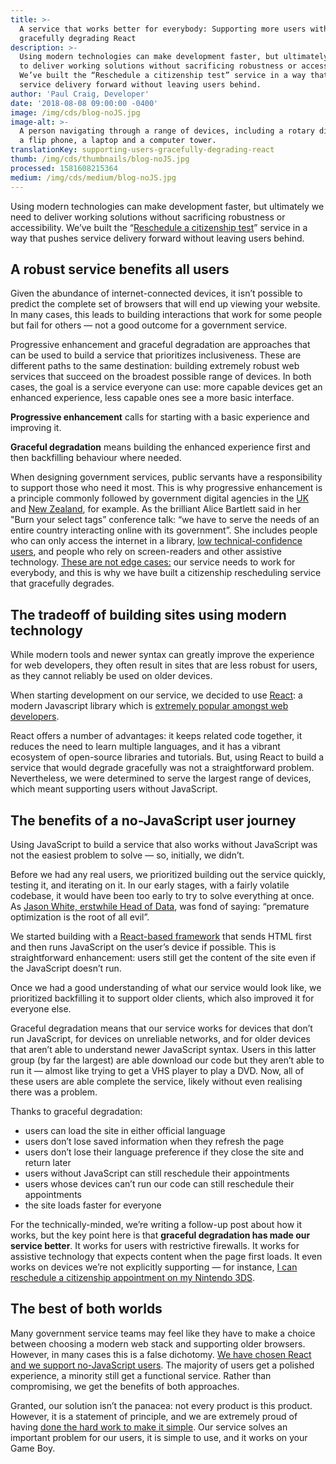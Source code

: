 ```yaml
---
title: >-
  A service that works better for everybody: Supporting more users with
  gracefully degrading React
description: >-
  Using modern technologies can make development faster, but ultimately we need
  to deliver working solutions without sacrificing robustness or accessibility.
  We’ve built the “Reschedule a citizenship test” service in a way that pushes
  service delivery forward without leaving users behind.
author: 'Paul Craig, Developer'
date: '2018-08-08 09:00:00 -0400'
image: /img/cds/blog-noJS.jpg
image-alt: >-
  A person navigating through a range of devices, including a rotary dial phone,
  a flip phone, a laptop and a computer tower.
translationKey: supporting-users-gracefully-degrading-react
thumb: /img/cds/thumbnails/blog-noJS.jpg
processed: 1581608215364
medium: /img/cds/medium/blog-noJS.jpg
---
```


Using modern technologies can make development faster, but ultimately we need to deliver working solutions without sacrificing robustness or accessibility. We’ve built the “[Reschedule a citizenship test](https://vancouver.rescheduler-dev.cds-snc.ca/)” service in a way that pushes service delivery forward without leaving users behind.

## A robust service benefits all users

Given the abundance of internet-connected devices, it isn’t possible to predict the complete set of browsers that will end up viewing your website. In many cases, this leads to building interactions that work for some people but fail for others — not a good outcome for a government service.

Progressive enhancement and graceful degradation are approaches that can be used to build a service that prioritizes inclusiveness. These are different paths to the same destination: building extremely robust web services that succeed on the broadest possible range of devices. In both cases, the goal is a service everyone can use: more capable devices get an enhanced experience, less capable ones see a more basic interface.

**Progressive enhancement** calls for starting with a basic experience and improving it.

**Graceful degradation** means building the enhanced experience first and then backfilling behaviour where needed.

When designing government services, public servants have a responsibility to support those who need it most. This is why progressive enhancement is a principle commonly followed by government digital agencies in the [UK](https://www.gov.uk/service-manual/technology/using-progressive-enhancement) and [New Zealand](https://www.digital.govt.nz/standards-and-guidance/design-and-ux/browser-and-device-testing/), for example. As the brilliant Alice Bartlett said in her "Burn your select tags” conference talk: “we have to serve the needs of an entire country interacting online with its government”. She includes people who can only access the internet in a library, [low technical-confidence users](https://www.youtube.com/watch?v=CUkMCQR4TpY&feature=youtu.be&t=523), and people who rely on screen-readers and other assistive technology. [These are not edge cases:](https://twitter.com/kyliehavelock/status/1023932609561341952) our service needs to work for everybody, and this is why we have built a citizenship rescheduling service that gracefully degrades.

## The tradeoff of building sites using modern technology

While modern tools and newer syntax can greatly improve the experience for web developers, they often result in sites that are less robust for users, as they cannot reliably be used on older devices.

When starting development on our service, we decided to use [React](https://reactjs.org/): a modern Javascript library which is [extremely popular amongst web developers](https://insights.stackoverflow.com/survey/2018/#technology-most-loved-dreaded-and-wanted-frameworks-libraries-and-tools).

React offers a number of advantages: it keeps related code together, it reduces the need to learn multiple languages, and it has a vibrant ecosystem of open-source libraries and tutorials. But, using React to build a service that would degrade gracefully was not a straightforward problem. Nevertheless, we were determined to serve the largest range of devices, which meant supporting users without JavaScript. 

## The benefits of a no-JavaScript user journey

Using JavaScript to build a service that also works without JavaScript was not the easiest problem to solve — so, initially, we didn’t.

Before we had any real users, we prioritized building out the service quickly, testing it, and iterating on it. In our early stages, with a fairly volatile codebase, it would have been too early to try to solve everything at once. As [Jason White, erstwhile Head of Data](https://github.com/cds-snc/digital-canada-ca/commit/cd835e4c730bf247a5a85b323c63b9d5defb378d#diff-cae0f3940920ef2bda0b377bf60f9650L20-L27), was fond of saying: “premature optimization is the root of all evil”.

We started building with a [React-based framework](https://github.com/jaredpalmer/after.js/blob/master/README.md) that sends HTML first and then runs JavaScript on the user’s device if possible. This is straightforward enhancement: users still get the content of the site even if the JavaScript doesn’t run.

Once we had a good understanding of what our service would look like, we prioritized backfilling it to support older clients, which also improved it for everyone else.

Graceful degradation means that our service works for devices that don’t run JavaScript, for devices on unreliable networks, and for older devices that aren’t able to understand newer JavaScript syntax. Users in this latter group (by far the largest) are able download our code but they aren’t able to run it — almost like trying to get a VHS player to play a DVD. Now, all of these users are able complete the service, likely without even realising there was a problem.

Thanks to graceful degradation:

* users can load the site in either official language
* users don’t lose saved information when they refresh the page
* users don’t lose their language preference if they close the site and return later
* users without JavaScript can still reschedule their appointments
* users whose devices can’t run our code can still reschedule their appointments
* the site loads faster for everyone

For the technically-minded, we’re writing a follow-up post about how it works, but the key point here is that **graceful degradation has made our service better**. It works for users with restrictive firewalls. It works for assistive technology that expects content when the page first loads. It even works on devices we’re not explicitly supporting — for instance, [I can reschedule a citizenship appointment on my Nintendo 3DS](https://twitter.com/HillaryLorimer/status/1019322192440451073).

## The best of both worlds

Many government service teams may feel like they have to make a choice between choosing a modern web stack and supporting older browsers. However, in many cases this is a false dichotomy. [We have chosen React and we support no-JavaScript users](https://twitter.com/CDS_GC/status/1022142454634438661). The majority of users get a polished experience, a minority still get a functional service. Rather than compromising, we get the benefits of both approaches.

Granted, our solution isn’t the panacea: not every product is this product. However, it is a statement of principle, and we are extremely proud of having [done the hard work to make it simple](https://www.gov.uk/guidance/government-design-principles#do-the-hard-work-to-make-it-simple). Our service solves an important problem for our users, it is simple to use, and it works on your Game Boy.



